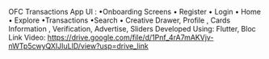 OFC Transactions App UI : 
•Onboarding Screens • Register • Login • Home • Explore •Transactions •Search • Creative Drawer, Profile , Cards Information , Verification, Advertise, Sliders  Developed Using:  Flutter, Bloc Link Video: https://drive.google.com/file/d/1Pnf_4rA7mAKVjv-nWTp5cwyQXIJIuLlD/view?usp=drive_link
